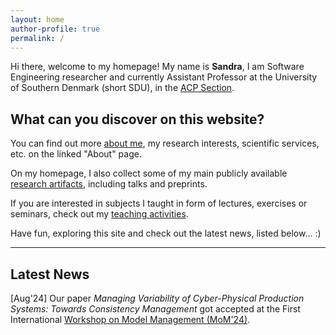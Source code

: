 ```yaml
---
layout: home
author-profile: true
permalink: /
---
```


Hi there, welcome to my homepage!
My name is __Sandra__,
I am Software Engineering researcher and currently Assistant Professor at the University of Southern Denmark (short SDU), in the [ACP Section](https://acp.sdu.dk/).


## What can you discover on this website?

You can find out more [about me](/about/), my research interests, scientific services, etc. on the linked "About" page.

On my homepage, I also collect some of my main publicly available [research artifacts](/research/), including talks and preprints.

If you are interested in subjects I taught in form of lectures, exercises or seminars, check out my [teaching activities](/teaching/).

Have fun, exploring this site and check out the latest news, listed below... :)

------------------------------------------
## Latest News

[Aug'24] Our paper _Managing Variability of Cyber-Physical Production Systems: Towards Consistency Management_ got accepted at the First International [Workshop on Model Management (MoM'24)](https://mom2024.wp.imt.fr/).
